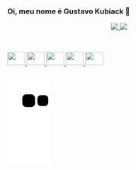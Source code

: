 ### Oi, meu nome é Gustavo Kubiack 👋

<div align="center">
  <a href="https://github.com/gustavokubiack">
  <img height="180em" src="https://github-readme-stats.vercel.app/api?username=gustavokubiack&show_icons=true&theme=dark&include_all_commits=true&count_private=true"/>
  <img height="180em" src="https://github-readme-stats.vercel.app/api/top-langs/?username=gustavokubiack&layout=compact&langs_count=7&theme=dark"/>
</div>
  
##
<div style="display: inline_block"><br>
 <img height="30" width="40" src="https://cdn.jsdelivr.net/gh/devicons/devicon/icons/python/python-original.svg" />
 <img height="30" width="40" src="https://cdn.jsdelivr.net/gh/devicons/devicon/icons/javascript/javascript-original.svg" />
 <img height="30" width="40" src="https://cdn.jsdelivr.net/gh/devicons/devicon/icons/vuejs/vuejs-original.svg" />
 <img height="30" width="40" src="https://cdn.jsdelivr.net/gh/devicons/devicon/icons/html5/html5-original.svg" />
 <img height="30" width="40" src="https://cdn.jsdelivr.net/gh/devicons/devicon/icons/css3/css3-original.svg" />
  
 ## 
  
  ![Snake animation](https://github.com/gustavokubiack/gustavokubiack/blob/output/github-contribution-grid-snake.svg)
  
</div>
